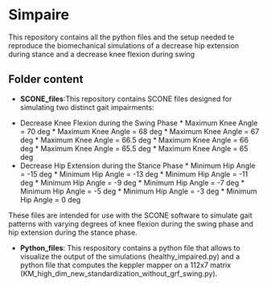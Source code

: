 # Simpaire
This repository contains all the python files and the setup needed te reproduce the biomechanical simulations of a decrease hip extension during stance and a decrease knee flexion during swing

## Folder content
+ **SCONE_files**:This repository contains SCONE files designed for simulating two distinct gait impairments:
* Decrease Knee Flexion during the Swing Phase
        * Maximum Knee Angle = 70 deg
        * Maximum Knee Angle = 68 deg
          * Maximum Knee Angle = 67 deg
        * Maximum Knee Angle = 66.5 deg
        * Maximum Knee Angle = 66 deg
        * Maximum Knee Angle = 65.5 deg
        * Maximum Knee Angle = 65 deg
* Decrease Hip Extension during the Stance Phase
          * Minimum Hip Angle = -15 deg
          * Minimum Hip Angle = -13 deg
          * Minimum Hip Angle = -11 deg
          * Minimum Hip Angle = -9 deg
          * Minimum Hip Angle = -7 deg
          * Minimum Hip Angle = -5 deg 
          * Minimum Hip Angle = -3 deg
          * Minimum Hip Angle = 0 deg

These files are intended for use with the SCONE software to simulate gait patterns with varying degrees of knee flexion during the swing phase and hip extension during the stance phase.

+ **Python_files**: This respository contains a python file that allows to visualize the output of the simulations (healthy_impaired.py) and a python file that computes the keppler mapper on a 112x7 matrix (KM_high_dim_new_standardization_without_grf_swing.py).
